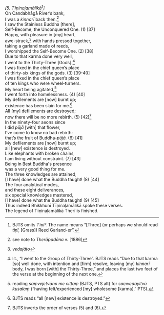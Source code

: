 *\[5. Tīṇinaḷamālikā*[^1]*\]*  
On Candabhāgā River’s bank,  
I was a *kinnarī* back then.[^2]  
I saw the Stainless Buddha \[there\],  
Self-Become, the Unconquered One. (1) \[37\]  
Happy, with pleasure in \[my\] heart,  
awe-struck,[^3] with hands pressed together,  
taking a garland made of reeds,  
I worshipped the Self-Become One. (2) \[38\]  
Due to that karma done very well,  
I went to the Thirty-Three \[Gods\].[^4]  
I was fixed in the chief queen’s place  
of thirty-six kings of the gods. (3) \[39-40\]  
I was fixed in the chief queen’s place  
of ten kings who were wheel-turners.  
My heart being agitated,[^5]  
I went forth into homelessness. (4) \[40\]  
My defilements are \[now\] burnt up;  
existence has been slain for me.[^6]  
All \[my\] defilements are destroyed;  
now there will be no more rebirth. (5) \[42\][^7]  
In the ninety-four aeons since  
I did *pūjā* \[with\] that flower,  
I’ve come to know no bad rebirth:  
that’s the fruit of Buddha-*pūjā.* (6) \[41\]  
My defilements are \[now\] burnt up;  
all \[new\] existence is destroyed.  
Like elephants with broken chains,  
I am living without constraint. (7) \[43\]  
Being in Best Buddha's presence  
was a very good thing for me.  
The three knowledges are attained;  
\[I have\] done what the Buddha taught! (8) \[44\]  
The four analytical modes,  
and these eight deliverances,  
six special knowledges mastered,  
\[I have\] done what the Buddha taught! (9) \[45\]  
Thus indeed Bhikkhunī Tīṇinaḷamālikā spoke these verses.  
The legend of Tīṇinaḷamālikā Therī is finished.  
[^1]: BJTS omits *Tīṇī°.* The name means “\[Three\] (or perhaps we
    should read *tiṇī,* \[Grass\]) Reed Garland-er”.  
[^2]: see note to *Therāpadāna* v. \[1886\]  
[^3]: *vedajāto*  
[^4]: lit., “I went to the Group of Thirty-Three”. BJTS reads “Due to
    that karma \[so\] well done, with intention and \[firm\] resolve,
    leaving \[my\] *kinnarī* body, I was born \[with\] the
    Thirty-Three,” and places the last two feet of the verse at the
    beginning of the next one.  
[^5]: reading *saṃvejetvāna me cittaṃ* (BJTS, PTS alt) for *saṃvedayitvā
    kusalaṃ* (“having felt/experienced \[my\] wholesome \[karma\],”
    PTS).  
[^6]: BJTS reads “all \[new\] existence is destroyed.”  
[^7]: BJTS inverts the order of verses (5) and (6).
